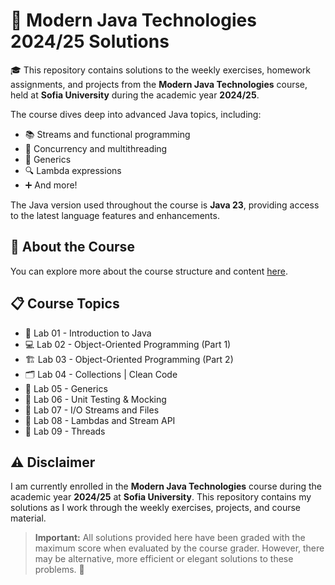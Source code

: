 # 🚀 Modern Java Technologies 2024/25 Solutions

🎓 This repository contains solutions to the weekly exercises, homework assignments, and projects from the **Modern Java Technologies** course, held at **Sofia University** during the academic year **2024/25**.

The course dives deep into advanced Java topics, including:
- 📚 Streams and functional programming
- 🧵 Concurrency and multithreading
- 🧩 Generics
- 🔍 Lambda expressions
- ➕ And more!

The Java version used throughout the course is **Java 23**, providing access to the latest language features and enhancements.

## 📖 About the Course

You can explore more about the course structure and content [here](https://github.com/fmi/java-course/tree/master).

## 📋 Course Topics

- 📝 Lab 01 - Introduction to Java
- 💻 Lab 02 - Object-Oriented Programming (Part 1)
- 🏗️ Lab 03 - Object-Oriented Programming (Part 2)
- 🗂️ Lab 04 - Collections | Clean Code
- 🔢 Lab 05 - Generics
- 🧪 Lab 06 - Unit Testing & Mocking
- 💾 Lab 07 - I/O Streams and Files
- 🔲 Lab 08 - Lambdas and Stream API
- 🧵 Lab 09 - Threads

## ⚠️ Disclaimer

I am currently enrolled in the **Modern Java Technologies** course during the academic year **2024/25** at **Sofia University**. This repository contains my solutions as I work through the weekly exercises, projects, and course material.

> **Important:** All solutions provided here have been graded with the maximum score when evaluated by the course grader. However, there may be alternative, more efficient or elegant solutions to these problems. 🚧
